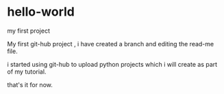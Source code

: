 # hello-world
my first project


 My first git-hub project ,  i have created a branch and editing the read-me file.
 
 i started using git-hub to upload python projects which i will create as part of my tutorial.
 
 that's it for now.
